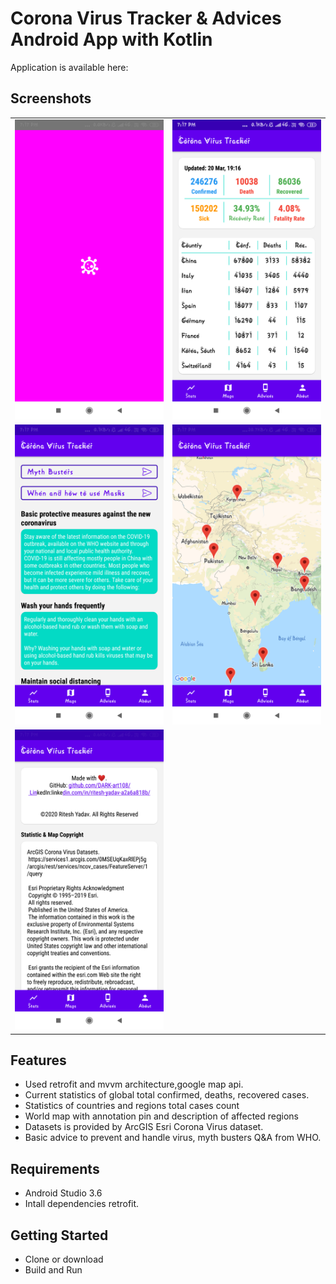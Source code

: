 # Corona Virus Tracker & Advices Android App with Kotlin
Application is available here:

## Screenshots
<table>
        <tr>
            <td><img src = "app/screenshots/1.png" height = "480" width="270"></td>
            <td><img src = "app/screenshots/2.png" height = "480" width="270"></td>
        </tr>
        <tr>
            <td><img src = "app/screenshots/3.png" height = "480" width="270"></td>
            <td><img src = "app/screenshots/4.png" height = "480" width="270"></td>
        </tr>
          <tr>
            <td><img src = "app/screenshots/5.png" height = "480" width="270"></td>
            
        
</table>

## Features
- Used retrofit and mvvm architecture,google map api.
- Current statistics of global total confirmed, deaths, recovered cases.
- Statistics of countries and regions total cases count
- World map with annotation pin and description of affected regions
- Datasets is provided by ArcGIS Esri Corona Virus dataset.
- Basic advice to prevent and handle virus,  myth busters Q&A from WHO.

## Requirements
- Android Studio 3.6
- Intall dependencies retrofit.

## Getting Started
- Clone or download
- Build and Run
